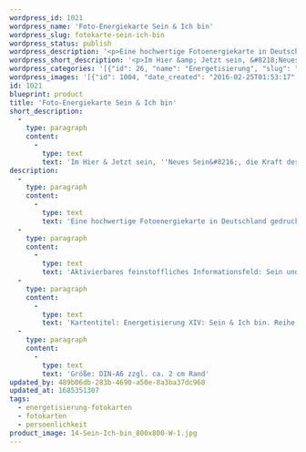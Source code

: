 ```yaml
---
wordpress_id: 1021
wordpress_name: 'Foto-Energiekarte Sein & Ich bin'
wordpress_slug: fotokarte-sein-ich-bin
wordpress_status: publish
wordpress_description: '<p>Eine hochwertige Fotoenergiekarte in Deutschland gedruckt und in Handarbeit laminiert. Sie ist in Postkartengröße (DIN-A6) oder kleiner gut zu transportieren und kann auch auf den Körper aufgelegt werden.</p><p>Aktivierbares feinstoffliches Informationsfeld: Sein und ''Ich bin'' sowie dem energetischen Zugang zu den dazugehörigen universellen Wissenspools.</p><p>Kartentitel: Energetisierung XIV: Sein &amp; Ich bin. Reihe: Energetisierung</p><p>Größe: DIN-A6 zzgl. ca. 2 cm Rand</p><p>Andere Formate sind individuell für Sie innerhalb weniger Tage herstellbar. Bitte kontaktieren Sie uns hierfür unter <a href="mailto:info@elvedenverlag.de">info@elvedenverlag.de</a>.</p><p><a href="https://my.feenbaum.de/anwendung-energiebilder-foto-laminiert/">Anwendungshinweise      </a><a href="https://my.feenbaum.de/produktinformationen-fotokarten/">Produktinformationen</a></p>'
wordpress_short_description: '<p>Im Hier &amp; Jetzt sein, &#8218;Neues Sein&#8216;, die Kraft des &#8218;Ich bin&#8216; erfahren<br /><em>Hinweis: Das Wasserzeichen „Elveden Verlag Energiebild“ wird nicht mit gedruckt</em></p>'
wordpress_categories: '[{"id": 26, "name": "Energetisierung", "slug": "energetisierung-fotokarten"}, {"id": 23, "name": "Fotokarten", "slug": "fotokarten"}, {"id": 37, "name": "Pers\u00f6nlichkeit", "slug": "persoenlichkeit"}]'
wordpress_images: '[{"id": 1004, "date_created": "2016-02-25T01:53:17", "date_created_gmt": "2016-02-24T23:53:17", "date_modified": "2016-02-25T01:53:17", "date_modified_gmt": "2016-02-24T23:53:17", "src": "https://my.feenbaum.de/wp-content/uploads/2016/02/14-Sein-Ich-bin_800x800-W-1.jpg", "name": "14- Sein-Ich bin_800x800-W", "alt": ""}]'
id: 1021
blueprint: product
title: 'Foto-Energiekarte Sein & Ich bin'
short_description:
  -
    type: paragraph
    content:
      -
        type: text
        text: 'Im Hier & Jetzt sein, ''Neues Sein&#8216;, die Kraft des ''Ich bin&#8216; erfahren'
description:
  -
    type: paragraph
    content:
      -
        type: text
        text: 'Eine hochwertige Fotoenergiekarte in Deutschland gedruckt und in Handarbeit laminiert. Sie ist in Postkartengröße (DIN-A6) oder kleiner gut zu transportieren und kann auch auf den Körper aufgelegt werden.'
  -
    type: paragraph
    content:
      -
        type: text
        text: 'Aktivierbares feinstoffliches Informationsfeld: Sein und ''Ich bin'' sowie dem energetischen Zugang zu den dazugehörigen universellen Wissenspools.'
  -
    type: paragraph
    content:
      -
        type: text
        text: 'Kartentitel: Energetisierung XIV: Sein & Ich bin. Reihe: Energetisierung'
  -
    type: paragraph
    content:
      -
        type: text
        text: 'Größe: DIN-A6 zzgl. ca. 2 cm Rand'
updated_by: 489b06db-283b-4690-a50e-8a3ba37dc968
updated_at: 1685351307
tags:
  - energetisierung-fotokarten
  - fotokarten
  - persoenlichkeit
product_image: 14-Sein-Ich-bin_800x800-W-1.jpg
---
```

